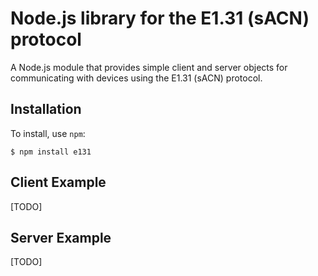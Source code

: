 # Node.js library for the E1.31 (sACN) protocol

A Node.js module that provides simple client and server objects for communicating with devices using the E1.31 (sACN) protocol.

## Installation

To install, use ```npm```:

```shell
$ npm install e131
```

## Client Example

[TODO]

## Server Example

[TODO]

